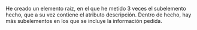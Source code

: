 He creado un elemento raíz, en el que he metido 3 veces el subelemento hecho, que a su vez contiene el atributo descripción. Dentro de hecho, hay más subelementos en los que se incluye la información pedida.